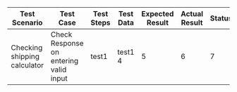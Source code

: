 | Test Scenario | Test Case | Test Steps | Test Data | Expected Result | Actual Result | Status |
| ------------- | --------- | ---------- | --------- | --------------- | ------------- | ------ |
| Checking shipping calculator | Check Response on entering valid input | test1           | test1 4    |  5        | 6    | 7     |